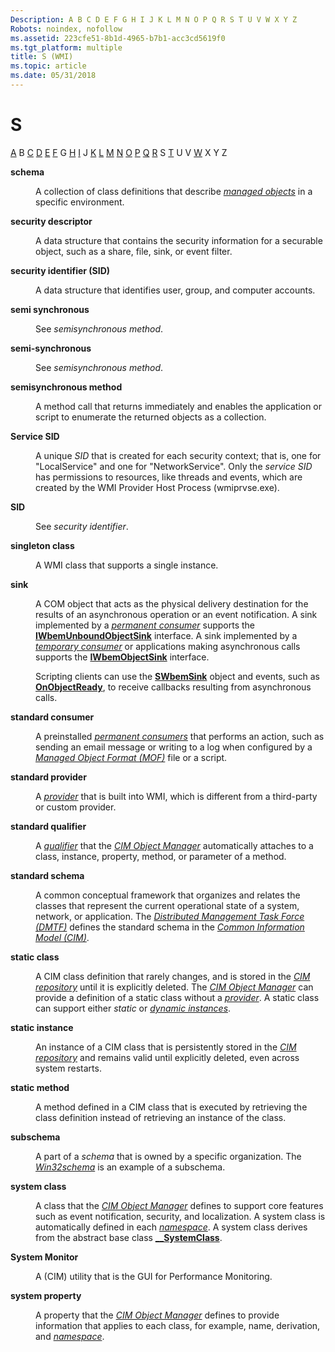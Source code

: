 ```yaml
---
Description: A B C D E F G H I J K L M N O P Q R S T U V W X Y Z
Robots: noindex, nofollow
ms.assetid: 223cfe51-8b1d-4965-b7b1-acc3cd5619f0
ms.tgt_platform: multiple
title: S (WMI)
ms.topic: article
ms.date: 05/31/2018
---
```


# S

[A](gloss-a.md) B [C](gloss-c.md) [D](gloss-d.md) [E](gloss-e.md) [F](gloss-f.md) G [H](gloss-h.md) [I](gloss-i.md) J [K](gloss-k.md) [L](gloss-l.md) [M](gloss-m.md) [N](gloss-n.md) [O](gloss-o.md) [P](gloss-p.md) [Q](gloss-q.md) [R](gloss-r.md) S [T](gloss-t.md) U V [W](gloss-w.md) X Y Z

<dl> <dt>

<span id="wmi.gloss_schema"></span><span id="WMI.GLOSS_SCHEMA"></span>**schema**
</dt> <dd>

A collection of class definitions that describe [*managed objects*](gloss-m.md) in a specific environment.

</dd> <dt>

<span id="wmi.gloss_security_descriptor"></span><span id="WMI.GLOSS_SECURITY_DESCRIPTOR"></span>**security descriptor**
</dt> <dd>

A data structure that contains the security information for a securable object, such as a share, file, sink, or event filter.

</dd> <dt>

<span id="wmi.gloss_security_identifier"></span><span id="WMI.GLOSS_SECURITY_IDENTIFIER"></span>**security identifier (SID)**
</dt> <dd>

A data structure that identifies user, group, and computer accounts.

</dd> <dt>

<span id="wmi.gloss_semi_synchronous"></span><span id="WMI.GLOSS_SEMI_SYNCHRONOUS"></span>**semi synchronous**
</dt> <dd>

See *semisynchronous method*.

</dd> <dt>

<span id="wmi.gloss_semi__synchronous"></span><span id="WMI.GLOSS_SEMI__SYNCHRONOUS"></span>**semi-synchronous**
</dt> <dd>

See *semisynchronous method*.

</dd> <dt>

<span id="wmi.gloss_semisynchronous"></span><span id="WMI.GLOSS_SEMISYNCHRONOUS"></span>**semisynchronous method**
</dt> <dd>

A method call that returns immediately and enables the application or script to enumerate the returned objects as a collection.

</dd> <dt>

<span id="gloss_servicesid"></span><span id="GLOSS_SERVICESID"></span>**Service SID**
</dt> <dd>

A unique *SID* that is created for each security context; that is, one for "LocalService" and one for "NetworkService". Only the *service SID* has permissions to resources, like threads and events, which are created by the WMI Provider Host Process (wmiprvse.exe).

</dd> <dt>

<span id="wmi.gloss_sid"></span><span id="WMI.GLOSS_SID"></span>**SID**
</dt> <dd>

See *security identifier*.

</dd> <dt>

<span id="wmi.gloss_singleton_class"></span><span id="WMI.GLOSS_SINGLETON_CLASS"></span>**singleton class**
</dt> <dd>

A WMI class that supports a single instance.

</dd> <dt>

<span id="wmi.gloss_sink"></span><span id="WMI.GLOSS_SINK"></span>**sink**
</dt> <dd>

A COM object that acts as the physical delivery destination for the results of an asynchronous operation or an event notification. A sink implemented by a [*permanent consumer*](gloss-p.md) supports the [**IWbemUnboundObjectSink**](/windows/desktop/api/Wbemprov/nn-wbemprov-iwbemunboundobjectsink) interface. A sink implemented by a [*temporary consumer*](gloss-t.md) or applications making asynchronous calls supports the [**IWbemObjectSink**](iwbemobjectsink.md) interface.

Scripting clients can use the [**SWbemSink**](swbemsink.md) object and events, such as [**OnObjectReady**](swbemsink-onobjectready.md), to receive callbacks resulting from asynchronous calls.

</dd> <dt>

<span id="wmi.gloss_standard_consumer"></span><span id="WMI.GLOSS_STANDARD_CONSUMER"></span>**standard consumer**
</dt> <dd>

A preinstalled [*permanent consumers*](gloss-p.md) that performs an action, such as sending an email message or writing to a log when configured by a [*Managed Object Format (MOF)*](gloss-m.md) file or a script.

</dd> <dt>

<span id="wmi.gloss_standard_provider"></span><span id="WMI.GLOSS_STANDARD_PROVIDER"></span>**standard provider**
</dt> <dd>

A [*provider*](gloss-p.md) that is built into WMI, which is different from a third-party or custom provider.

</dd> <dt>

<span id="wmi.gloss_standard_qualifier"></span><span id="WMI.GLOSS_STANDARD_QUALIFIER"></span>**standard qualifier**
</dt> <dd>

A [*qualifier*](gloss-q.md) that the [*CIM Object Manager*](gloss-c.md) automatically attaches to a class, instance, property, method, or parameter of a method.

</dd> <dt>

<span id="wmi.gloss_standard_schema"></span><span id="WMI.GLOSS_STANDARD_SCHEMA"></span>**standard schema**
</dt> <dd>

A common conceptual framework that organizes and relates the classes that represent the current operational state of a system, network, or application. The [*Distributed Management Task Force (DMTF)*](gloss-d.md) defines the standard schema in the [*Common Information Model (CIM)*](gloss-c.md).

</dd> <dt>

<span id="wmi.gloss_static_class"></span><span id="WMI.GLOSS_STATIC_CLASS"></span>**static class**
</dt> <dd>

A CIM class definition that rarely changes, and is stored in the [*CIM repository*](gloss-c.md) until it is explicitly deleted. The [*CIM Object Manager*](gloss-c.md) can provide a definition of a static class without a [*provider*](gloss-p.md). A static class can support either *static* or [*dynamic instances*](gloss-d.md).

</dd> <dt>

<span id="wmi.gloss_static_instance"></span><span id="WMI.GLOSS_STATIC_INSTANCE"></span>**static instance**
</dt> <dd>

An instance of a CIM class that is persistently stored in the [*CIM repository*](gloss-c.md) and remains valid until explicitly deleted, even across system restarts.

</dd> <dt>

<span id="wmi.gloss_static_method"></span><span id="WMI.GLOSS_STATIC_METHOD"></span>**static method**
</dt> <dd>

A method defined in a CIM class that is executed by retrieving the class definition instead of retrieving an instance of the class.

</dd> <dt>

<span id="wmi.gloss_subschema"></span><span id="WMI.GLOSS_SUBSCHEMA"></span>**subschema**
</dt> <dd>

A part of a *schema* that is owned by a specific organization. The [*Win32schema*](gloss-w.md) is an example of a subschema.

</dd> <dt>

<span id="wmi.gloss_system_class"></span><span id="WMI.GLOSS_SYSTEM_CLASS"></span>**system class**
</dt> <dd>

A class that the [*CIM Object Manager*](gloss-c.md) defines to support core features such as event notification, security, and localization. A system class is automatically defined in each [*namespace*](gloss-n.md). A system class derives from the abstract base class [**\_\_SystemClass**](--systemclass.md).

</dd> <dt>

<span id="wmi.gloss_system_monitor"></span><span id="WMI.GLOSS_SYSTEM_MONITOR"></span>**System Monitor**
</dt> <dd>

A (CIM) utility that is the GUI for Performance Monitoring.

</dd> <dt>

<span id="wmi.gloss_system_property"></span><span id="WMI.GLOSS_SYSTEM_PROPERTY"></span>**system property**
</dt> <dd>

A property that the [*CIM Object Manager*](gloss-c.md) defines to provide information that applies to each class, for example, name, derivation, and [*namespace*](gloss-n.md).

</dd> </dl>

 

 



